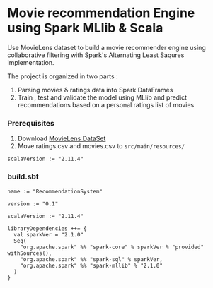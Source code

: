 # Movie recommendation Engine using Spark MLlib & Scala

Use MovieLens dataset to build a movie recommender engine using collaborative filtering with Spark's Alternating Least Saqures implementation.

The project is organized in two parts :

 1. Parsing movies & ratings data into Spark DataFrames
 2. Train , test and validate the model using MLlib and predict recommendations based on a personal ratings list of movies



### Prerequisites

 1. Download [MovieLens DataSet](https://grouplens.org/datasets/movielens/)
 2. Move ratings.csv and movies.csv to `src/main/resources/`

```
scalaVersion := "2.11.4"
```

### build.sbt

```
name := "RecommendationSystem"

version := "0.1"

scalaVersion := "2.11.4"

libraryDependencies ++= {
  val sparkVer = "2.1.0"
  Seq(
    "org.apache.spark" %% "spark-core" % sparkVer % "provided" withSources(),
    "org.apache.spark" %% "spark-sql" % sparkVer,
    "org.apache.spark" %% "spark-mllib" % "2.1.0"
  )
}
```
